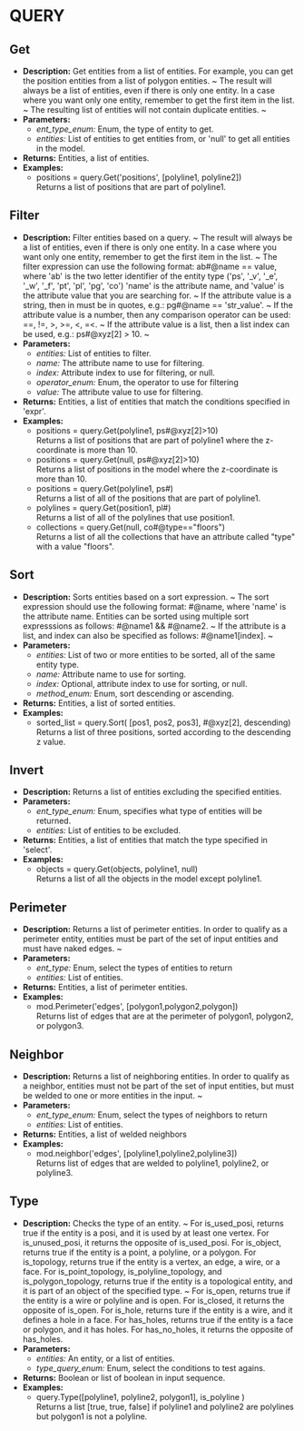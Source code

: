 # QUERY    

## Get  
* **Description:** Get entities from a list of entities.
For example, you can get the position entities from a list of polygon entities.
~
The result will always be a list of entities, even if there is only one entity.
In a case where you want only one entity, remember to get the first item in the list.
~
The resulting list of entities will not contain duplicate entities.
~  
* **Parameters:**  
  * *ent_type_enum:* Enum, the type of entity to get.  
  * *entities:* List of entities to get entities from, or 'null' to get all entities in the model.  
* **Returns:** Entities, a list of entities.  
* **Examples:**  
  * positions = query.Get('positions', [polyline1, polyline2])  
    Returns a list of positions that are part of polyline1.
  
  
## Filter  
* **Description:** Filter entities based on a query.
~
The result will always be a list of entities, even if there is only one entity.
In a case where you want only one entity, remember to get the first item in the list.
~
The filter expression can use the following format: ab#@name == value, where
'ab' is the two letter identifier of the entity type ('ps', '_v', '_e', '_w', '_f', 'pt', 'pl', 'pg', 'co')
'name' is the attribute name, and
'value' is the attribute value that you are searching for.
~
If the attribute value is a string, then in must be in quotes, e.g.: pg#@name == 'str_value'.
~
If the attribute value is a number, then any comparison operator can be used: ==, !=, >, >=, <, =<.
~
If the attribute value is a list, then a list index can be used, e.g.: ps#@xyz[2] > 10.
~  
* **Parameters:**  
  * *entities:* List of entities to filter.  
  * *name:* The attribute name to use for filtering.  
  * *index:* Attribute index to use for filtering, or null.  
  * *operator_enum:* Enum, the operator to use for filtering  
  * *value:* The attribute value to use for filtering.  
* **Returns:** Entities, a list of entities that match the conditions specified in 'expr'.  
* **Examples:**  
  * positions = query.Get(polyline1, ps#@xyz[2]>10)  
    Returns a list of positions that are part of polyline1 where the z-coordinate is more than 10.  
  * positions = query.Get(null, ps#@xyz[2]>10)  
    Returns a list of positions in the model where the z-coordinate is more than 10.  
  * positions = query.Get(polyline1, ps#)  
    Returns a list of all of the positions that are part of polyline1.  
  * polylines = query.Get(position1, pl#)  
    Returns a list of all of the polylines that use position1.  
  * collections = query.Get(null, co#@type=="floors")  
    Returns a list of all the collections that have an attribute called "type" with a value "floors".
  
  
## Sort  
* **Description:** Sorts entities based on a sort expression.
~
The sort expression should use the following format: #@name, where 'name' is the attribute name.
Entities can be sorted using multiple sort expresssions as follows: #@name1 && #@name2.
~
If the attribute is a list, and index can also be specified as follows: #@name1[index].
~  
* **Parameters:**  
  * *entities:* List of two or more entities to be sorted, all of the same entity type.  
  * *name:* Attribute name to use for sorting.  
  * *index:* Optional, attribute index to use for sorting, or null.  
  * *method_enum:* Enum, sort descending or ascending.  
* **Returns:** Entities, a list of sorted entities.  
* **Examples:**  
  * sorted_list = query.Sort( [pos1, pos2, pos3], #@xyz[2], descending)  
    Returns a list of three positions, sorted according to the descending z value.
  
  
## Invert  
* **Description:** Returns a list of entities excluding the specified entities.  
* **Parameters:**  
  * *ent_type_enum:* Enum, specifies what type of entities will be returned.  
  * *entities:* List of entities to be excluded.  
* **Returns:** Entities, a list of entities that match the type specified in 'select'.  
* **Examples:**  
  * objects = query.Get(objects, polyline1, null)  
    Returns a list of all the objects in the model except polyline1.
  
  
## Perimeter  
* **Description:** Returns a list of perimeter entities. In order to qualify as a perimeter entity,
entities must be part of the set of input entities and must have naked edges.
~  
* **Parameters:**  
  * *ent_type:* Enum, select the types of entities to return  
  * *entities:* List of entities.  
* **Returns:** Entities, a list of perimeter entities.  
* **Examples:**  
  * mod.Perimeter('edges', [polygon1,polygon2,polygon])  
    Returns list of edges that are at the perimeter of polygon1, polygon2, or polygon3.
  
  
## Neighbor  
* **Description:** Returns a list of neighboring entities. In order to qualify as a neighbor,
entities must not be part of the set of input entities, but must be welded to one or more entities in the input.
~  
* **Parameters:**  
  * *ent_type_enum:* Enum, select the types of neighbors to return  
  * *entities:* List of entities.  
* **Returns:** Entities, a list of welded neighbors  
* **Examples:**  
  * mod.neighbor('edges', [polyline1,polyline2,polyline3])  
    Returns list of edges that are welded to polyline1, polyline2, or polyline3.
  
  
## Type  
* **Description:** Checks the type of an entity.
~
For is_used_posi, returns true if the entity is a posi, and it is used by at least one vertex.
For is_unused_posi, it returns the opposite of is_used_posi.
For is_object, returns true if the entity is a point, a polyline, or a polygon.
For is_topology, returns true if the entity is a vertex, an edge, a wire, or a face.
For is_point_topology, is_polyline_topology, and is_polygon_topology, returns true
if the entity is a topological entity, and it is part of an object of the specified type.
~
For is_open, returns true if the entity is a wire or polyline and is open. For is_closed, it returns the opposite of is_open.
For is_hole, returns ture if the entity is a wire, and it defines a hole in a face.
For has_holes, returns true if the entity is a face or polygon, and it has holes.
For has_no_holes, it returns the opposite of has_holes.  
* **Parameters:**  
  * *entities:* An entity, or a list of entities.  
  * *type_query_enum:* Enum, select the conditions to test agains.  
* **Returns:** Boolean or list of boolean in input sequence.  
* **Examples:**  
  * query.Type([polyline1, polyline2, polygon1], is_polyline )  
    Returns a list [true, true, false] if polyline1 and polyline2 are polylines but polygon1 is not a polyline.
  
  

